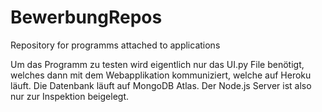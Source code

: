 # BewerbungRepos
Repository for programms attached to applications

Um das Programm zu testen wird eigentlich nur das UI.py File benötigt, welches dann mit dem Webapplikation kommuniziert,
welche auf Heroku läuft. Die Datenbank läuft auf MongoDB Atlas.
Der Node.js Server ist also nur zur Inspektion beigelegt.
